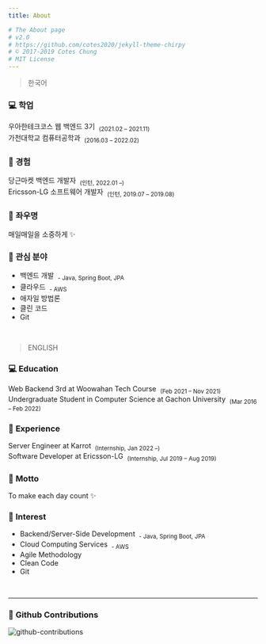 ```yaml
---
title: About

# The About page
# v2.0
# https://github.com/cotes2020/jekyll-theme-chirpy
# © 2017-2019 Cotes Chung
# MIT License
---
```


<!-- > **Note**: Add Markdown syntax content to file `tabs/about.md` and it will show up on this page. -->

> 한국어

### 💻 **학업**
우아한테크코스 웹 백엔드 3기 &nbsp;<sub>(2021.02 – 2021.11)</sub><br/>
가천대학교 컴퓨터공학과 &nbsp;<sub>(2016.03 – 2022.02)</sub>

### 💎 **경험**
당근마켓 백엔드 개발자 &nbsp;<sub>(인턴, 2022.01 –)</sub><br/>
Ericsson-LG 소프트웨어 개발자 &nbsp;<sub>(인턴, 2019.07 – 2019.08)</sub>

### 💪 **좌우명**
매일매일을 소중하게 ✨

### 🎈 **관심 분야**
- 백엔드 개발 &nbsp;<sub>- Java, Spring Boot, JPA</sub>
- 클라우드 &nbsp;<sub>- AWS</sub>
- 애자일 방법론
- 클린 코드
- Git

<br/>

> ENGLISH

### 💻 **Education**
Web Backend 3rd at Woowahan Tech Course &nbsp;<sub>(Feb 2021 – Nov 2021)</sub><br/>
Undergraduate Student in Computer Science at Gachon University &nbsp;<sub>(Mar 2016 – Feb 2022)</sub>

### 💎 **Experience**
Server Engineer at Karrot &nbsp;<sub>(Internship, Jan 2022 –)</sub><br/>
Software Developer at Ericsson-LG &nbsp;<sub>(Internship, Jul 2019 – Aug 2019)</sub>

### 💪 **Motto**
To make each day count ✨

### 🎈 **Interest**
- Backend/Server-Side Development &nbsp;<sub>- Java, Spring Boot, JPA</sub>
- Cloud Computing Services &nbsp;<sub>- AWS</sub>
- Agile Methodology
- Clean Code
- Git

<br/>
<hr/>

### 🌻 **Github Contributions**
![github-contributions](https://ghchart.rshah.org/da-nyee)